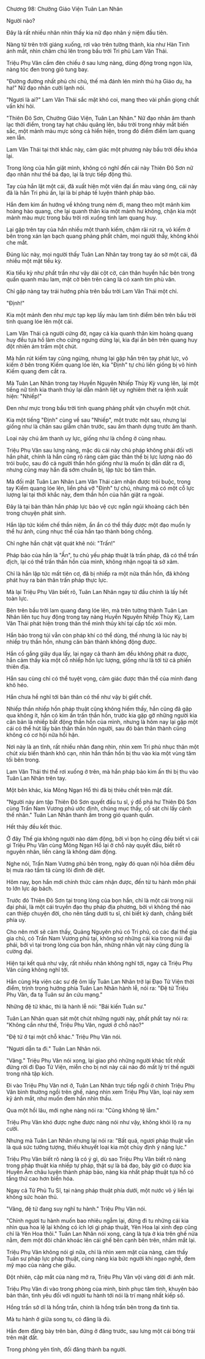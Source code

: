 




Chương 98: Chưởng Giáo Viện Tuân Lan Nhân


Người nào?

Đây là rất nhiều nhân nhìn thấy kia nữ đạo nhân ý niệm đầu tiên.

Nàng từ trên trời giáng xuống, rơi vào trên tường thành, kia như Hàn Tinh ánh mắt, nhìn chăm chú lên trong bầu trời Tri phủ Lam Văn Thái.

Triệu Phụ Vân cầm đèn chiếu ở sau lưng nàng, dũng động trong ngọn lửa, nàng tóc đen trong gió tung bay.

"Đường đường nhất phủ chi chủ, thế mà đánh lén mình thủ hạ Giáo dụ, ha ha!" Nữ đạo nhân cười lạnh nói.

"Ngươi là ai?" Lam Văn Thái sắc mặt khó coi, mang theo vài phần giọng chất vấn khí hỏi.

"Thiên Đô Sơn, Chưởng Giáo Viện, Tuân Lan Nhân." Nữ đạo nhân âm thanh lạc thời điểm, trong tay hạt châu quăng lên, bầu trời trong nháy mắt biến sắc, một mảnh màu mực sóng cả hiển hiện, trong đó điểm điểm lam quang xen lẫn.

Lam Văn Thái tại thời khắc này, cảm giác một phương này bầu trời đều khóa lại.

Trong lòng của hắn giật mình, không có nghĩ đến cái này Thiên Đô Sơn nữ đạo nhân như thế bá đạo, lại là trực tiếp động thủ.

Tay của hắn lật một cái, đã xuất hiện một viên đại ấn màu vàng óng, cái này đã là hắn Tri phủ ấn, lại là bí pháp tế luyện thành pháp bảo.

Hắn đem kim ấn hướng về không trung ném đi, mang theo một mảnh kim hoàng hào quang, che lại quanh thân kia một mảnh hư không, chặn kia một mảnh màu mực trong bầu trời rơi xuống tinh lam quang huy.

Lại gặp trên tay của hắn nhiều một thanh kiếm, chậm rãi rút ra, vỏ kiếm ở bên trong xán lạn bạch quang phảng phất châm, mọi người thấy, không khỏi che mắt.

Đúng lúc này, mọi người thấy Tuân Lan Nhân tay trong tay áo sờ một cái, đã nhiều một mặt tiểu kỳ.

Kia tiểu kỳ như phất trần như vậy dài cột cờ, cán thân huyền hắc bên trong quấn quanh màu lam, mặt cờ bên trên càng là có xanh tím phù văn.

Chỉ gặp nàng tay trái hướng phía trên bầu trời Lam Văn Thái một chỉ.

"Định!"

Kia một mảnh đen như mực tạp kẹp lấy màu lam tinh điểm bên trên bầu trời tinh quang lóe lên một cái.

Lam Văn Thái cả người cứng đờ, ngay cả kia quanh thân kim hoàng quang huy đều tựa hồ làm cho cứng ngưng dừng lại, kia đại ấn bên trên quang huy đột nhiên ám trầm một chút.

Mà hắn rút kiếm tay cũng ngừng, nhưng lại gặp hắn trên tay phát lực, vỏ kiếm ở bên trong Kiếm quang lóe lên, kia "Định" tự chú liền giống bị vô hình Kiếm quang đem cắt ra.

Mà Tuân Lan Nhân trong tay Huyền Nguyên Nhiếp Thủy Kỳ vung lên, lại một tiếng nữ tính kia thanh thúy lại dẫn mãnh liệt uy nghiêm thét ra lệnh xuất hiện: "Nhiếp!"

Đen như mực trong bầu trời tinh quang phảng phất vận chuyển một chút.

Kia một tiếng "Định" cùng về sau "Nhiếp", một trước một sau, nhưng lại giống như là chân sau giẫm chân trước, sau âm thanh dựng trước âm thanh.

Loại này chú âm thanh uy lực, giống như là chồng ở cùng nhau.

Triệu Phụ Vân sau lưng nàng, mặc dù cái này chú pháp không phải đối với hắn phát, chính là hắn cũng rõ ràng cảm giác thân thể bị lực lượng nào đó trói buộc, sau đó cả người thần hồn giống như là muốn bị dẫn dắt ra đi, nhưng cũng may hắn đã sớm chuẩn bị, lập tức bó tâm thần.

Mà đối mặt Tuân Lan Nhân Lam Văn Thái cảm nhận được trói buộc, trong tay Kiếm quang lóe lên, liền phá vỡ "Định" tự chú, nhưng mà có một cỗ lực lượng lại tại thời khắc này, đem thần hồn của hắn giật ra ngoài.

Đây là tại bản thân hắn pháp lực bảo vệ cực ngắn ngủi khoảng cách bên trong chuyện phát sinh.

Hắn lập tức kiềm chế thần niệm, ẩn ẩn có thể thấy được một đạo muốn ly thể hư ảnh, cùng nhục thể của hắn tạo thành bóng chồng.

Chỉ nghe hắn chật vật quát khẽ nói: "Trấn!"

Pháp bảo của hắn là "Ấn", tu chủ yếu pháp thuật là trấn pháp, đã có thể trấn địch, lại có thể trấn thần hồn của mình, không nhận ngoại tà sở xâm.

Chỉ là hắn lập tức mất tiên cơ, đã bị nhiếp ra một nửa thần hồn, đã không phát huy ra bản thân trấn pháp thực lực.

Mà lại Triệu Phụ Vân biết rõ, Tuân Lan Nhân ngay từ đầu chính là lấy hết toàn lực.

Bên trên bầu trời lam quang đang lóe lên, mà trên tường thành Tuân Lan Nhân liên tục huy động trong tay nàng Huyền Nguyên Nhiếp Thủy Kỳ, Lam Văn Thái phát hiện trong thân thể mình thủy khí tại cấp tốc xói mòn.

Hắn bảo trong túi vẫn còn pháp khí có thể dùng, thế nhưng là lúc này bị nhiếp trụ thần hồn, nhưng căn bản thành không động được.

Hắn cố gắng giãy dụa lấy, lại ngay cả thanh âm đều không phát ra được, hắn cảm thấy kia một cỗ nhiếp hồn lực lượng, giống như là tới từ cả phiến thiên địa.

Hắn sau cùng chỉ có thể tuyệt vọng, cảm giác được thân thể của mình đang khô héo.

Hắn chưa hề nghĩ tới bản thân có thể như vậy bị giết chết.

Nhiếp thần nhiếp hồn pháp thuật cũng không hiếm thấy, hắn cũng đã gặp qua không ít, hắn có kim ấn trấn thần hồn, trước kia gặp gỡ những người kia căn bản là nhiếp bất động thần hồn của mình, nhưng là hôm nay lại gặp một cái có thể hút lấy bản thân thần hồn người, sau đó bản thân thành cũng không có cơ hội nữa hối hận.

Nơi này là an tĩnh, rất nhiều nhân đang nhìn, nhìn xem Tri phủ nhục thân một chút xíu biến thành khô cạn, nhìn hắn thần hồn bị thu vào kia một vùng tăm tối bên trong.

Lam Văn Thái thi thể rơi xuống ở trên, mà hắn pháp bảo kim ấn thì bị thu vào Tuân Lan Nhân trên tay.

Một bên khác, kia Mông Ngạn Hổ thì đã bị thiêu chết trên mặt đất.

"Người này ám tập Thiên Đô Sơn quyết đấu tu sĩ, ý đồ phá hư Thiên Đô Sơn cùng Trấn Nam Vương phủ ước định, chúng mục thấy, cố sát chi lấy cảnh thế nhân." Tuân Lan Nhân thanh âm trong gió quanh quẩn.

Hết thảy đều kết thúc.

Ở đây Thế gia không người nào dám động, bởi vì bọn họ cũng đều biết vì cái gì Triệu Phụ Vân cùng Mông Ngạn Hổ lại ở chỗ này quyết đấu, biết rõ nguyên nhân, liền càng là không dám động.

Nghe nói, Trấn Nam Vương phủ bên trong, ngày đó quan nội hỏa diễm đều bị mưa rào tầm tã cùng lôi đình đè diệt.

Hôm nay, bọn hắn mới chính thức cảm nhận được, đến từ tu hành môn phái to lớn lực áp bách.

Trước đó Thiên Đô Sơn tại trong lòng của bọn hắn, chỉ là một cái trong núi đại phái, là một cái truyền đạo thụ pháp địa phương, bởi vì không thế nào can thiệp chuyện đời, cho nên tầng dưới tu sĩ, chỉ biết kỳ danh, chẳng biết phía uy.

Cho nên mới sẽ cảm thấy, Quảng Nguyên phủ có Tri phủ, có các đại thế gia gia chủ, có Trấn Nam Vương phủ tại, không sợ những cái kia trong núi đại phái, bởi vì tại trong lòng của bọn hắn, những nhân vật này cũng đúng là cường đại.

Hiện tại kết quả như vậy, rất nhiều nhân không nghĩ tới, ngay cả Triệu Phụ Vân cũng không nghĩ tới.

Hắn cùng Hạ viện các sư đệ ôm lấy Tuân Lan Nhân trở lại Đạo Tử Viện thời điểm, trịnh trọng hướng phía Tuân Lan Nhân hành lễ, nói ra: "Đệ tử Triệu Phụ Vân, đa tạ Tuân sư ân cứu mạng."

Những đệ tử khác, thì là hành lễ nói: "Bái kiến Tuân sư."

Tuân Lan Nhân quan sát một chút những người này, phất phất tay nói ra: "Không cần như thế, Triệu Phụ Vân, ngươi ở chỗ nào?"

"Đệ tử ở tại một chỗ khác." Triệu Phụ Vân nói.

"Ngươi dẫn ta đi." Tuân Lan Nhân nói.

"Vâng." Triệu Phụ Vân nói xong, lại giao phó những người khác tốt nhất đừng rời đi Đạo Tử Viện, miễn cho bị nơi này cái nào đó mất lý trí thế người trong nhà tập kích.

Đi vào Triệu Phụ Vân nơi ở, Tuân Lan Nhân trực tiếp ngồi ở chính Triệu Phụ Vân bình thường ngồi trên ghế, nàng nhìn xem Triệu Phụ Vân, loại này xem kỹ ánh mắt, như muốn đem hắn nhìn thấu.

Qua một hồi lâu, mới nghe nàng nói ra: "Cũng không tệ lắm."

Triệu Phụ Vân khó được nghe được nàng nói như vậy, không khỏi lộ ra nụ cười.

Nhưng mà Tuân Lan Nhân nhưng lại nói ra: "Bất quá, ngươi pháp thuật vẫn là quá sức tưởng tượng, thiếu khuyết loại kia một chùy định ý năng lực."

Triệu Phụ Vân biết rõ nàng là có ý gì, dù sao Triệu Phụ Vân biết rõ nàng trong pháp thuật kia nhiếp tự pháp, thật sự là bá đạo, bây giờ có được kia Huyền Âm châu luyện thành pháp bảo, nàng kia nhất pháp thuật tựa hồ có tầng thứ cao hơn biến hóa.

Ngay cả Tử Phủ Tu Sĩ, tại nàng pháp thuật phía dưới, một nước vô ý liền lại không sức hoàn thủ.

"Vâng, đệ tử đang suy nghĩ tu hành." Triệu Phụ Vân nói.

"Chính ngươi tu hành muốn bao nhiêu ngẫm lại, đừng đi tu những cái kia nhìn qua hoa lệ lại không có ích lợi gì pháp thuật, Yên Hoa lại xinh đẹp cũng chỉ là Yên Hoa thôi." Tuân Lan Nhân nói xong, càng là tựa ở kia trên ghế nửa nằm, đem một đôi chân khoác lên cái ghế bên cạnh bên trên, nhắm mắt lại.

Triệu Phụ Vân không nói gì nữa, chỉ là nhìn xem mặt của nàng, cảm thấy Tuân sư pháp lực pháp thuật, cùng nàng kia bức người khí ngạo nghễ, đem mỹ mạo của nàng che giấu.

Đột nhiên, cặp mắt của nàng mở ra, Triệu Phụ Vân vội vàng dời đi ánh mắt.

Triệu Phụ Vân đi vào trong phòng của mình, bình phục tâm tình, khuyên bảo bản thân, tình yêu đối với người tu hành tới nói là trí mạng nhất kiếp số.

Hồng trần sở dĩ là hồng trần, chính là hồng trần bên trong đa tình tia.

Mà tu hành ở giữa song tu, có đăng là đủ.

Hắn đem đăng bày trên bàn, đứng ở đăng trước, sau lưng một cái bóng trải trên mặt đất.

Trong phòng yên tĩnh, đối đăng thành ba người.




